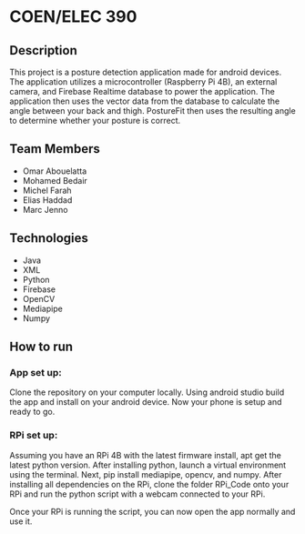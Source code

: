 # COEN/ELEC 390

## Description
This project is a posture detection application made for android devices. The application utilizes a microcontroller (Raspberry Pi 4B), an external camera, and Firebase Realtime database to power the application. The application then uses the vector data from the database to calculate the angle between your back and thigh. PostureFit then uses the resulting angle to determine whether your posture is correct.

## Team Members

- Omar Abouelatta
- Mohamed Bedair
- Michel Farah
- Elias Haddad
- Marc Jenno


## Technologies

- Java
- XML
- Python
- Firebase
- OpenCV
- Mediapipe
- Numpy


## How to run

### App set up:
Clone the repository on your computer locally. Using android studio build the app and install on your android device. Now your phone is setup and ready to go.

### RPi set up:

Assuming you have an RPi 4B with the latest firmware install, apt get the latest python version. After installing python, launch a virtual environment using the terminal. Next, pip install mediapipe, opencv, and numpy. After installing all dependencies on the RPi, clone the folder RPi_Code onto your RPi and run the python script with a webcam connected to your RPi.

Once your RPi is running the script, you can now open the app normally and use it.
